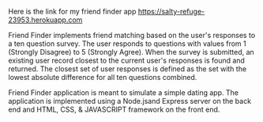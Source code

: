 Here is the link for my friend finder app 
https://salty-refuge-23953.herokuapp.com

Friend Finder implements friend matching based on the user's responses to a ten question survey. The user responds to questions with values from 1 (Strongly Disagree) to 5 (Strongly Agree). When the survey is submitted, an existing user record closest to the current user's responses is found and returned. The closest set of user responses is defined as the set with the lowest absolute difference for all ten questions combined.


Friend Finder application is meant to simulate a simple dating app. The application is implemented using a Node.jsand Express server on the back end and HTML, CSS, & JAVASCRIPT framework on the front end.
